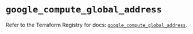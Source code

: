 # `google_compute_global_address`

Refer to the Terraform Registry for docs: [`google_compute_global_address`](https://registry.terraform.io/providers/hashicorp/google/6.20.0/docs/resources/compute_global_address).
